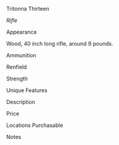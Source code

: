 Tritonna Thirteen

*Rifle*

Appearance

Wood, 40 inch long rifle, around 9 pounds. 

Ammunition

Renfield 


Strength


Unique Features


Description


Price


Locations Purchasable


Notes




